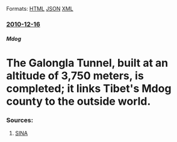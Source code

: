 
Formats: [HTML](/news/2010/12/16/the-galongla-tunnel-built-at-an-altitude-of-3-750-meters-is-completed-it-links-tibet-s-medog-county-to-the-outside-world.html)  [JSON](/news/2010/12/16/the-galongla-tunnel-built-at-an-altitude-of-3-750-meters-is-completed-it-links-tibet-s-medog-county-to-the-outside-world.json)  [XML](/news/2010/12/16/the-galongla-tunnel-built-at-an-altitude-of-3-750-meters-is-completed-it-links-tibet-s-medog-county-to-the-outside-world.xml)  

### [2010-12-16](/news/2010/12/16/index.md)

##### Mdog
# The Galongla Tunnel, built at an altitude of 3,750 meters, is completed; it links Tibet's Mdog county to the outside world. 




### Sources:

1. [SINA](http://english.sina.com/china/p/2010/1215/352187.html)
